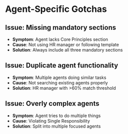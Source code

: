 # Agent-Specific Gotchas

## Issue: Missing mandatory sections
- **Symptom**: Agent lacks Core Principles section
- **Cause**: Not using HR manager or following template
- **Solution**: Always include all three mandatory sections

## Issue: Duplicate agent functionality
- **Symptom**: Multiple agents doing similar tasks
- **Cause**: Not searching existing agents properly
- **Solution**: HR manager with >60% match threshold

## Issue: Overly complex agents
- **Symptom**: Agent tries to do multiple things
- **Cause**: Violating Single Responsibility
- **Solution**: Split into multiple focused agents